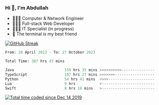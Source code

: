 <h3>Hi 👋, I'm Abdullah</h3>

- 👷🏼‍♂️ Computer & Network Engineer
- 👨🏻‍💻 Full-stack Web Developer
- 👨🏻‍💻 IT Specialist (in progress)
- 🖤 The terminal is my best friend

[![GitHub Streak](https://streak-stats.demolab.com?user=al3bad&theme=transparent&date_format=j%20M%5B%20Y%5D)](https://git.io/streak-stats)

<!--START_SECTION:waka-->

```python
From: 28 April 2023 - To: 27 October 2023

Total Time: 387 hrs 43 mins

Java                       159 hrs 35 mins >>>>>>>>>>---------------   41.07 %
TypeScript                 107 hrs 27 mins >>>>>>>------------------   27.65 %
Python                     54 hrs 41 mins  >>>>---------------------   14.07 %
Lua                        9 hrs           >------------------------   02.32 %
Swift                      8 hrs 18 mins   >------------------------   02.14 %
```

<!--END_SECTION:waka-->

<p>
  <a href="https://wakatime.com/@ce2a2aac-0d6b-4d65-b864-8a4bcaf12967"><img src="https://wakatime.com/badge/user/ce2a2aac-0d6b-4d65-b864-8a4bcaf12967.svg" alt="Total time coded since Dec 14 2019" /></a>
</p>
